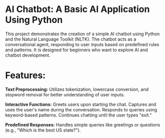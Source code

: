 # AI Chatbot: A Basic AI Application Using Python


This project demonstrates the creation of a simple AI chatbot using Python and the Natural Language Toolkit (NLTK). The chatbot acts as a conversational agent, responding to user inputs based on predefined rules and patterns. It is designed for beginners who want to explore AI and chatbot development.

# Features:

**Text Preprocessing:** Utilizes tokenization, lowercase conversion, and stopword removal for better understanding of user inputs.

**Interactive Functions:**
Greets users upon starting the chat.
Captures and uses the user's name during the conversation.
Responds to queries using keyword-based patterns.
Continues chatting until the user types "exit."

**Predefined Responses:** Handles simple queries like greetings or questions (e.g., "Which is the best US state?").


